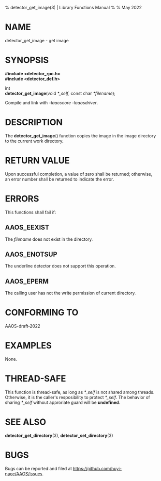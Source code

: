 % detector\_get\_image(3) | Library Functions Manual
%
% May 2022

NAME
====

detector\_get\_image - get image

SYNOPSIS
========

**#include <detector_rpc.h>**  
**#include <detector_def.h>**

int  
**detector_get_image**(void *\*\_self*, const char *\*filename*);

Compile and link with *-laaoscore* *-laaosdriver*.

DESCRIPTION
===========

The **detector_get_image**() function copies the image in the image directory to the current work directory.


RETURN VALUE
============

Upon successful completion, a value of zero shall be returned; otherwise, an error number shall be returned to indicate the error.

ERRORS
======

This functions shall fail if:

AAOS\_EEXIST
------------

The *filename* does not exist in the directory.

AAOS\_ENOTSUP
-------------

The underline detector does not support this operation.

AAOS\_EPERM
-----------

The calling user has not the write permission of current directory.


CONFORMING TO
=============

AAOS-draft-2022

EXAMPLES
========

None.

THREAD-SAFE
===========

This function is thread-safe, as long as *\*\_self* is not shared among threads. Otherwise, it is the caller's resposibility to protect *\*\_self*. The behavior of sharing *\*\_self* without approriate guard will be **undefined**.

SEE ALSO
========

**detector_get_directory**(3), **detector_set_directory**(3)

BUGS
====

Bugs can be reported and filed at https://github.com/huyi-naoc/AAOS/issues.

